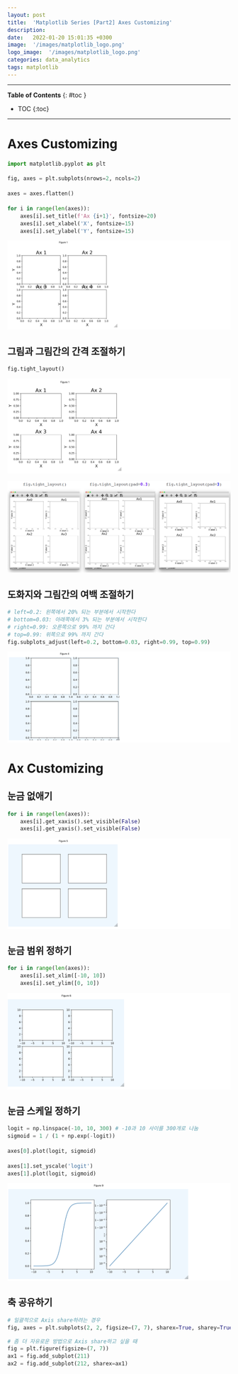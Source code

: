```yaml
---
layout: post
title:  'Matplotlib Series [Part2] Axes Customizing'
description: 
date:   2022-01-20 15:01:35 +0300
image:  '/images/matplotlib_logo.png'
logo_image:  '/images/matplotlib_logo.png'
categories: data_analytics
tags: matplotlib
---
```

---
**Table of Contents**
{: #toc }
*  TOC
{:toc}

--- 


# Axes Customizing

```py
import matplotlib.pyplot as plt

fig, axes = plt.subplots(nrows=2, ncols=2)

axes = axes.flatten()

for i in range(len(axes)):
    axes[i].set_title(f'Ax {i+1}', fontsize=20)
    axes[i].set_xlabel('X', fontsize=15)
    axes[i].set_ylabel('Y', fontsize=15)
```

![](/images/matplot_7.png)

## 그림과 그림간의 간격 조절하기

```py
fig.tight_layout()
```

![](/images/matplot_8.png)

![](/images/plt_18.png)

## 도화지와 그림간의 여백 조절하기

```py
# left=0.2: 왼쪽에서 20% 되는 부분에서 시작한다
# bottom=0.03: 아래쪽에서 3% 되는 부분에서 시작한다
# right=0.99: 오른쪽으로 99% 까지 간다
# top=0.99: 위쪽으로 99% 까지 간다
fig.subplots_adjust(left=0.2, bottom=0.03, right=0.99, top=0.99)
```

![](/images/matplot_9.png)



# Ax Customizing

## 눈금 없애기


```py
for i in range(len(axes)):
    axes[i].get_xaxis().set_visible(False)
    axes[i].get_yaxis().set_visible(False)
```

![](/images/matplot_10.png)



## 눈금 범위 정하기

```py
for i in range(len(axes)):
    axes[i].set_xlim([-10, 10])
    axes[i].set_ylim([0, 10])
```

![](/images/matplot_11.png)


## 눈금 스케일 정하기

```py
logit = np.linspace(-10, 10, 300) # -10과 10 사이를 300개로 나눔
sigmoid = 1 / (1 + np.exp(-logit))

axes[0].plot(logit, sigmoid)

axes[1].set_yscale('logit')
axes[1].plot(logit, sigmoid)
```

![](/images/matplot_12.png)

## 축 공유하기

```py
# 일괄적으로 Axis share하려는 경우
fig, axes = plt.subplots(2, 2, figsize=(7, 7), sharex=True, sharey=True)
```

```py
# 좀 더 자유로운 방법으로 Axis share하고 싶을 때
fig = plt.figure(figsize=(7, 7))
ax1 = fig.add_subplot(211)
ax2 = fig.add_subplot(212, sharex=ax1)
```

































